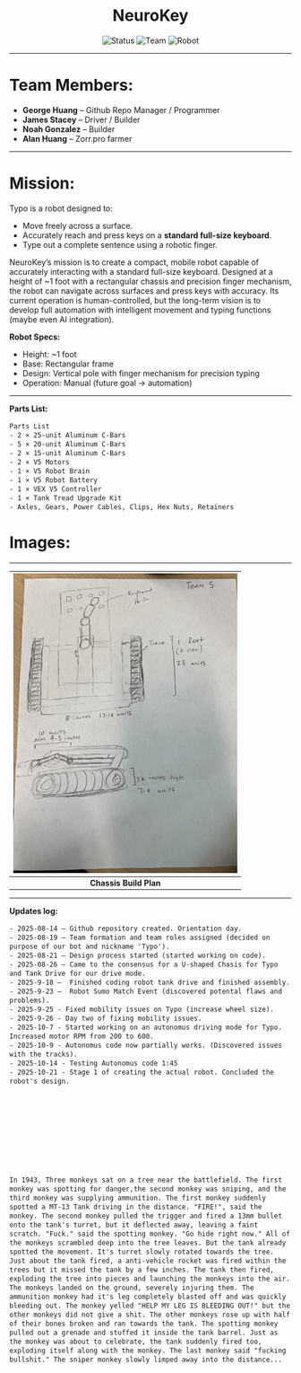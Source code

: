 
<h1 align="center">NeuroKey</h1>

<div align="center">

![Status](https://img.shields.io/badge/Status-In%20Progress-blue)
![Team](https://img.shields.io/badge/Team-4%20Members-purple)
![Robot](https://img.shields.io/badge/Robot-Typo-orange)

</div>


---

# Team Members:
- **George Huang** – Github Repo Manager / Programmer
- **James Stacey** – Driver / Builder
- **Noah Gonzalez** – Builder
- **Alan Huang** – Zorr.pro farmer
---

# Mission:
Typo is a robot designed to:  
- Move freely across a surface.  
- Accurately reach and press keys on a **standard full-size keyboard**.  
- Type out a complete sentence using a robotic finger.  

NeuroKey’s mission is to create a compact, mobile robot capable of accurately interacting with a standard full-size keyboard.
Designed at a height of ~1 foot with a rectangular chassis and precision finger mechanism, the robot can navigate across surfaces and press keys with accuracy. Its current operation is human-controlled, but the long-term vision is to develop full automation with intelligent movement and typing functions (maybe even AI integration).

**Robot Specs:**  
- Height: ~1 foot  
- Base: Rectangular frame  
- Design: Vertical pole with finger mechanism for precision typing  
- Operation: Manual (future goal → automation)  

---

**Parts List:**
```ansi
Parts List
- 2 × 25-unit Aluminum C-Bars  
- 5 × 20-unit Aluminum C-Bars  
- 2 × 15-unit Aluminum C-Bars  
- 2 × V5 Motors  
- 1 × V5 Robot Brain  
- 1 × V5 Robot Battery  
- 1 × VEX V5 Controller  
- 1 × Tank Tread Upgrade Kit  
- Axles, Gears, Power Cables, Clips, Hex Nuts, Retainers  
```
# Images:
---
| <kbd><img src="images/IMG_6245.jpeg" alt="Chassis Build Plan" width="400"></kbd> |
|:--:|
| **Chassis Build Plan** |
---

**Updates log:**
```ansi
- 2025-08-14 – Github repository created. Orientation day.
- 2025-08-19 – Team formation and team roles assigned (decided on purpose of our bot and nickname 'Typo').
- 2025-08-21 – Design process started (started working on code).
- 2025-08-26 – Came to the consensus for a U-shaped Chasis for Typo and Tank Drive for our drive mode.
- 2025-9-18 –  Finished coding robot tank drive and finished assembly.
- 2025-9-23 –  Robot Sumo Match Event (discovered potental flaws and problems).
- 2025-9-25 - Fixed mobility issues on Typo (increase wheel size).
- 2025-9-26 - Day two of fixing mobility issues.
- 2025-10-7 - Started working on an autonomus driving mode for Typo. Increased motor RPM from 200 to 600.
- 2025-10-9 - Autonomus code now partially works. (Discovered issues with the tracks).
- 2025-10-14 - Testing Autonomus code 1:45
- 2025-10-21 - Stage 1 of creating the actual robot. Concluded the robot's design.










In 1943, Three monkeys sat on a tree near the battlefield. The first monkey was spotting for danger,the second monkey was sniping, and the third monkey was supplying ammunition. The first monkey suddenly spotted a MT-13 Tank driving in the distance. "FIRE!", said the monkey. The second monkey pulled the trigger and fired a 13mm bullet onto the tank's turret, but it deflected away, leaving a faint scratch. "Fuck." said the spotting monkey. "Go hide right now." All of the monkeys scrambled deep into the tree leaves. But the tank already spotted the movement. It's turret slowly rotated towards the tree. Just about the tank fired, a anti-vehicle rocket was fired within the trees but it missed the tank by a few inches. The tank then fired, exploding the tree into pieces and launching the monkeys into the air. The monkeys landed on the ground, severely injuring them. The ammunition monkey had it's leg completely blasted off and was quickly bleeding out. The monkey yelled "HELP MY LEG IS BLEEDING OUT!" but the other monkeys did not give a shit. The other monkeys rose up with half of their bones broken and ran towards the tank. The spotting monkey pulled out a grenade and stuffed it inside the tank barrel. Just as the monkey was about to celebrate, the tank suddenly fired too, exploding itself along with the monkey. The last monkey said "fucking bullshit." The sniper monkey slowly limped away into the distance...
